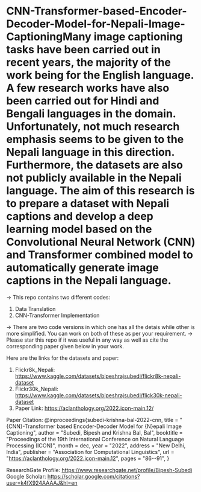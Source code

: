 # CNN-Transformer-based-Encoder-Decoder-Model-for-Nepali-Image-CaptioningMany image captioning tasks have been carried out in recent years, the majority of the work being for the English language. A few research works have also been carried out for Hindi and Bengali languages in the domain. Unfortunately, not much research emphasis seems to be given to the Nepali language in this direction. Furthermore, the datasets are also not publicly available in the Nepali language. The aim of this research is to prepare a dataset with Nepali captions and develop a deep learning model based on the Convolutional Neural Network (CNN) and Transformer combined model to automatically generate image captions in the Nepali language.

-> This repo contains two different codes:
  1. Data Translation
  2. CNN-Transformer Implementation

-> There are two code versions in which one has all the detais while other is more simplified. You can work on both of these as per your requirement. 
-> Please star this repo if it was useful in any way as well as cite the corresponding paper given below in your work.

Here are the links for the datasets and paper:
  1. Flickr8k_Nepali: https://www.kaggle.com/datasets/bipeshrajsubedi/flickr8k-nepali-dataset
  2. Flickr30k_Nepali: https://www.kaggle.com/datasets/bipeshrajsubedi/flick30k-nepali-dataset
  3. Paper Link: https://aclanthology.org/2022.icon-main.12/


Paper Citation:
@inproceedings{subedi-krishna-bal-2022-cnn,
title = "{CNN}-Transformer based Encoder-Decoder Model for {N}epali Image Captioning",
author = "Subedi, Bipesh and
Krishna Bal, Bal",
booktitle = "Proceedings of the 19th International Conference on Natural Language Processing (ICON)",
month = dec,
year = "2022",
address = "New Delhi, India",
publisher = "Association for Computational Linguistics",
url = "https://aclanthology.org/2022.icon-main.12",
pages = "86--91",
}


ResearchGate Profile: https://www.researchgate.net/profile/Bipesh-Subedi
Google Scholar: https://scholar.google.com/citations?user=k4fX924AAAAJ&hl=en
